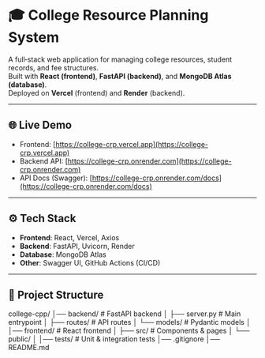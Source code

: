 # 🎓 College Resource Planning System

A full‑stack web application for managing college resources, student records, and fee structures.  
Built with **React (frontend)**, **FastAPI (backend)**, and **MongoDB Atlas (database)**.  
Deployed on **Vercel** (frontend) and **Render** (backend).

---

## 🌐 Live Demo
- Frontend: [https://college-crp.vercel.app](https://college-crp.vercel.app)
- Backend API: [https://college-crp.onrender.com](https://college-crp.onrender.com)
- API Docs (Swagger): [https://college-crp.onrender.com/docs](https://college-crp.onrender.com/docs)

---

## ⚙️ Tech Stack
- **Frontend**: React, Vercel, Axios
- **Backend**: FastAPI, Uvicorn, Render
- **Database**: MongoDB Atlas
- **Other**: Swagger UI, GitHub Actions (CI/CD)

---

## 📂 Project Structure
college-cpp/ 
│── backend/ # FastAPI backend
│ ├── server.py # Main entrypoint
│ ├── routes/ # API routes
│ └── models/ # Pydantic models
│
│── frontend/ # React frontend
│ ├── src/ # Components & pages
│ └── public/
│
│── tests/ # Unit & integration tests
│── .gitignore
│── README.md

